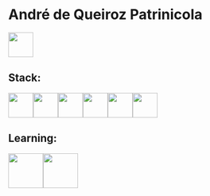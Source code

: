 # André de Queiroz Patrinicola 
 
 <a href='https://www.linkedin.com/in/andredequeirozpatrinicola/'><img src="https://cdn.jsdelivr.net/gh/devicons/devicon/icons/linkedin/linkedin-original.svg" style="width: 50px"/></a> 
## Stack:
 
<div style="display: flex"> 
  <img src="https://cdn.jsdelivr.net/gh/devicons/devicon/icons/python/python-original.svg" style="width: 50px"/>
  <img src="https://cdn.jsdelivr.net/gh/devicons/devicon/icons/django/django-plain.svg" style="width: 50px"/>
  <img src="https://cdn.jsdelivr.net/gh/devicons/devicon/icons/mysql/mysql-original.svg" style="width: 50px"/> <br>
  <img src="https://cdn.jsdelivr.net/gh/devicons/devicon/icons/javascript/javascript-original.svg" style="width: 50px"/>
  <img src="https://cdn.jsdelivr.net/gh/devicons/devicon/icons/nodejs/nodejs-original.svg" style="width: 50px"/>
  <img src="https://cdn.jsdelivr.net/gh/devicons/devicon/icons/react/react-original.svg" style="width: 50px"/>
</div>

## Learning:

<div style="display: flex"> 
  <img src="https://cdn.jsdelivr.net/gh/devicons/devicon/icons/docker/docker-original.svg" style="width: 70px"/>
  <img src="https://cdn.jsdelivr.net/gh/devicons/devicon/icons/amazonwebservices/amazonwebservices-original-wordmark.svg" style="width: 70px"/>
</div>

## 

